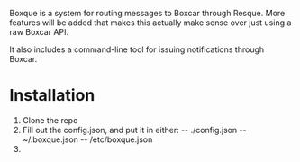 Boxque is a system for routing messages to Boxcar through Resque. More features will be added that makes this actually make sense over just using a raw Boxcar API.

It also includes a command-line tool for issuing notifications through Boxcar.

Installation
============

1. Clone the repo
2. Fill out the config.json, and put it in either:
-- ./config.json
-- ~/.boxque.json
-- /etc/boxque.json
3. 